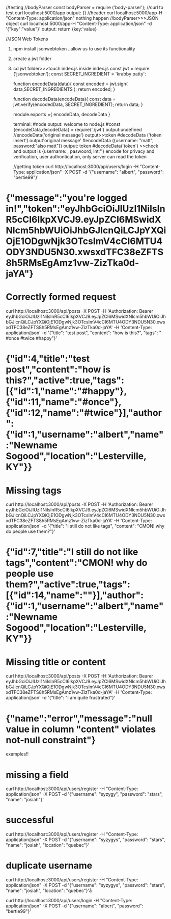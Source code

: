 //testing
//bodyParser
const bodyParser = require ('body-parser');
//curl to test
curl localhost:5000/app
output: {}
//header
curl localhost:5000/app-H "Content-Type: application/json"
nothing happen
//bodyParser>>>JSON object
curl localhost:5000/app-H "Content-Type: application/json" -d '{"key":"value"}'
output: return {key:'value}

//JSON Web Tokens

1. npm install jsonwebtoken
   ..allow us to use its functionality
2. create a jwt folder
3. cd jwt folder>>>touch index.js
   inside index.js
   const jwt = require ('jsonwebtoken');
   const SECRET_INGREDIENT = 'krabby patty':

   function encodeData(data){
   const encoded = jwt.sign(
   data,SECRET_INGREDIENTS
   );
   return encoded;
   }

   function decodeData(encodeData){
   const data = jwt.verify(encodedData, SECRET_INGREDIENT);
   return data;
   }

   module.exports ={
   encodeData,
   decodeData
   }

   terminal:
   #node
   output: welcome to node.js
   #const {encodeData,decodeData} = require('./jwt')
   output:undefined
   //encodeData('original message')
   output>>token
   #decodeData ('token insert')
   output'original message'
   #encodeData ({username: "matt", password:"also matt"})
   output: token
   #decodeData('token') >>check and output is {username: , paswoord, int:''}
   encode for privacy and verification, user authontication, only server can read the token

   //getting token
   curl http://localhost:3000/api/users/login -H "Content-Type: application/json" -X POST -d '{"username": "albert", "password": "bertie99"}'

# {"message":"you're logged in!","token":"eyJhbGciOiJIUzI1NiIsInR5cCI6IkpXVCJ9.eyJpZCI6MSwidXNlcm5hbWUiOiJhbGJlcnQiLCJpYXQiOjE1ODgwNjk3OTcsImV4cCI6MTU4ODY3NDU5N30.xwsxdTFC38eZFTS8h5RMsEgAmz1vw-ZizTka0d-jaYA"}

# Correctly formed request

curl http://localhost:3000/api/posts -X POST -H 'Authorization: Bearer eyJhbGciOiJIUzI1NiIsInR5cCI6IkpXVCJ9.eyJpZCI6MSwidXNlcm5hbWUiOiJhbGJlcnQiLCJpYXQiOjE1ODgwNjk3OTcsImV4cCI6MTU4ODY3NDU5N30.xwsxdTFC38eZFTS8h5RMsEgAmz1vw-ZizTka0d-jaYA' -H 'Content-Type: application/json' -d '{"title": "test post", "content": "how is this?", "tags": " #once #twice #happy"}'

# {"id":4,"title":"test post","content":"how is this?","active":true,"tags":[{"id":1,"name":"#happy"},{"id":11,"name":"#once"},{"id":12,"name":"#twice"}],"author":{"id":1,"username":"albert","name":"Newname Sogood","location":"Lesterville, KY"}}

# Missing tags

curl http://localhost:3000/api/posts -X POST -H 'Authorization: Bearer eyJhbGciOiJIUzI1NiIsInR5cCI6IkpXVCJ9.eyJpZCI6MSwidXNlcm5hbWUiOiJhbGJlcnQiLCJpYXQiOjE1ODgwNjk3OTcsImV4cCI6MTU4ODY3NDU5N30.xwsxdTFC38eZFTS8h5RMsEgAmz1vw-ZizTka0d-jaYA' -H 'Content-Type: application/json' -d '{"title": "I still do not like tags", "content": "CMON! why do people use them?"}'

# {"id":7,"title":"I still do not like tags","content":"CMON! why do people use them?","active":true,"tags":[{"id":14,"name":""}],"author":{"id":1,"username":"albert","name":"Newname Sogood","location":"Lesterville, KY"}}

# Missing title or content

curl http://localhost:3000/api/posts -X POST -H 'Authorization: Bearer eyJhbGciOiJIUzI1NiIsInR5cCI6IkpXVCJ9.eyJpZCI6MSwidXNlcm5hbWUiOiJhbGJlcnQiLCJpYXQiOjE1ODgwNjk3OTcsImV4cCI6MTU4ODY3NDU5N30.xwsxdTFC38eZFTS8h5RMsEgAmz1vw-ZizTka0d-jaYA' -H 'Content-Type: application/json' -d '{"title": "I am quite frustrated"}'

# {"name":"error","message":"null value in column \"content\" violates not-null constraint"}

examples!!

# missing a field

curl http://localhost:3000/api/users/register -H "Content-Type: application/json" -X POST -d '{"username": "syzygy", "password": "stars", "name": "josiah"}'

# successful

curl http://localhost:3000/api/users/register -H "Content-Type: application/json" -X POST -d '{"username": "syzygys", "password": "stars", "name": "josiah", "location": "quebec"}'

# duplicate username

curl http://localhost:3000/api/users/register -H "Content-Type: application/json" -X POST -d '{"username": "syzygys", "password": "stars", "name": "josiah", "location": "quebec"}'å

curl http://localhost:3000/api/users/login -H "Content-Type: application/json" -X POST -d '{"username": "albert", "password": "bertie99"}'
